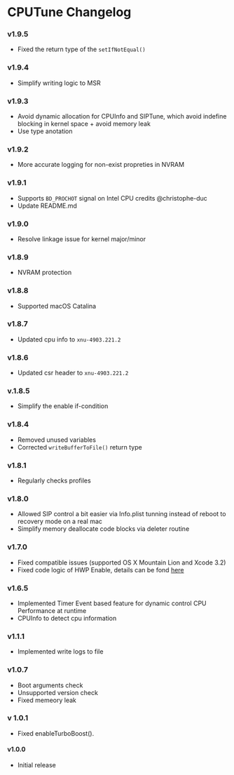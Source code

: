 CPUTune Changelog
=======================
### v1.9.5

- Fixed the return type of the ```setIfNotEqual()```

### v1.9.4

- Simplify writing logic to MSR

### v1.9.3
- Avoid dynamic allocation for CPUInfo and SIPTune, which avoid indefine blocking in kernel space + avoid memory leak
- Use type anotation

### v1.9.2

- More accurate logging for non-exist propreties in NVRAM

### v1.9.1

- Supports ```BD_PROCHOT``` signal on Intel CPU credits @christophe-duc
- Update README.md

### v1.9.0

- Resolve linkage issue for kernel major/minor

### v1.8.9

- NVRAM protection

### v1.8.8

- Supported macOS Catalina

### v1.8.7

- Updated cpu info to ```xnu-4903.221.2```

### v1.8.6

- Updated csr header to ```xnu-4903.221.2```

### v.1.8.5

- Simplify the enable if-condition

### v1.8.4

- Removed unused variables
- Corrected  ```writeBufferToFile()``` return type

### v1.8.1
- Regularly checks profiles

### v1.8.0
- Allowed SIP control a bit easier via Info.plist tunning instead of reboot to recovery mode on a real mac
- Simplify memory deallocate code blocks via deleter routine

### v1.7.0
- Fixed compatible issues (supported OS X Mountain Lion and Xcode 3.2)
- Fixed code logic of HWP Enable, details can be fond [here](https://www.intel.com/content/dam/www/public/us/en/documents/manuals/64-ia-32-architectures-software-developer-vol-3b-part-2-manual.pdf)

### v1.6.5
- Implemented Timer Event based feature for dynamic control CPU Performance at runtime 
- CPUInfo to detect cpu information

### v1.1.1
- Implemented write logs to file

### v1.0.7
- Boot arguments check 
- Unsupported version check 
- Fixed memeory leak

### v 1.0.1
- Fixed enableTurboBoost().

#### v1.0.0
- Initial release
